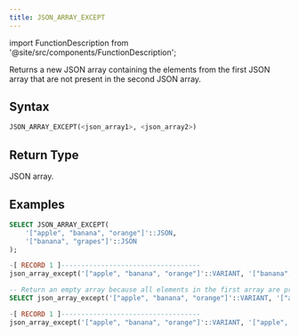 ```yaml
---
title: JSON_ARRAY_EXCEPT
---
```

import FunctionDescription from '@site/src/components/FunctionDescription';

<FunctionDescription description="Introduced or updated: v1.2.644"/>

Returns a new JSON array containing the elements from the first JSON array that are not present in the second JSON array.

## Syntax

```sql
JSON_ARRAY_EXCEPT(<json_array1>, <json_array2>)
```

## Return Type

JSON array.

## Examples

```sql
SELECT JSON_ARRAY_EXCEPT(
    '["apple", "banana", "orange"]'::JSON,  
    '["banana", "grapes"]'::JSON         
);

-[ RECORD 1 ]-----------------------------------
json_array_except('["apple", "banana", "orange"]'::VARIANT, '["banana", "grapes"]'::VARIANT): ["apple","orange"]

-- Return an empty array because all elements in the first array are present in the second array.
SELECT json_array_except('["apple", "banana", "orange"]'::VARIANT, '["apple", "banana", "orange"]'::VARIANT)

-[ RECORD 1 ]-----------------------------------
json_array_except('["apple", "banana", "orange"]'::VARIANT, '["apple", "banana", "orange"]'::VARIANT): []
```

